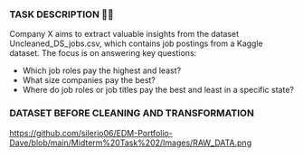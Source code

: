 ### TASK DESCRIPTION ✍🏻

Company X aims to extract valuable insights from the dataset Uncleaned_DS_jobs.csv, which contains job postings from a Kaggle dataset. The focus is on answering key questions:

- Which job roles pay the highest and least?
- What size companies pay the best?
- Where do job roles or job titles pay the best and least in a specific state?

### DATASET BEFORE CLEANING AND TRANSFORMATION
https://github.com/silerio06/EDM-Portfolio-Dave/blob/main/Midterm%20Task%202/Images/RAW_DATA.png
